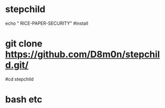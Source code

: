 # stepchild
echo " RICE-PAPER-SECURITY"
#install
# git clone https://github.com/D8m0n/stepchild.git/
#cd stepchild
# bash etc
